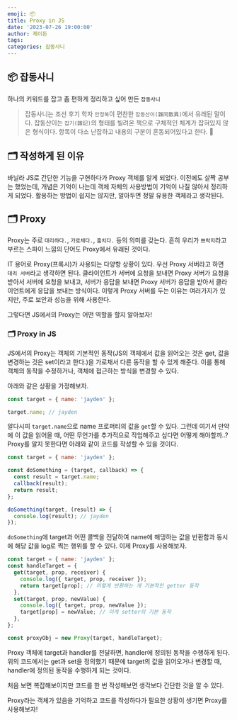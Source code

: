 ```yaml
---
emoji: 📦
title: Proxy in JS
date: '2023-07-26 19:00:00'
author: 제이든
tags:
categories: 잡동사니
---
```


## 📦 잡동사니

하나의 키워드를 잡고 좀 편하게 정리하고 싶어 만든 `잡동사니`<br/>

> 잡동사니는 조선 후기 학자 `안정복`이 편찬한 `잡동산이(雜同散異)`에서 유래된 말이다.
> 잡동산이는 `잡기(雜記)`의 형태를 빌려온 책으로 구체적인 체계가 잡혀있지 않은 형식이다.
> 항목이 다소 난잡하고 내용의 구분이 혼동되어있다고 한다. 🤣

## 🗂️ 작성하게 된 이유

바닐라 JS로 간단한 기능을 구현하다가 Proxy 객체를 알게 되었다. 이전에도 살짝 공부는 했었는데, 개념은 기억이 나는데 객체 자체의 사용방법이 기억이 나질 않아서 정리하게 되었다. 활용하는 방법이 쉽지는 않지만, 알아두면 정말 유용한 객체라고 생각된다.

## 🗂️ Proxy

Proxy는 주로 `대리하다.`, `가로채다.`, `훔치다.` 등의 의미를 갖는다. 흔히 우리가 `쁘락지`라고 부르는 스파이 느낌의 단어도 Proxy에서 유래된 것이다.

IT 용어로 Proxy(프록시)가 사용되는 다양항 상황이 있다.
우선 Proxy 서버라고 하면 `대리 서버`라고 생각하면 된다. 클라이언트가 서버에 요청을 보내면 Proxy 서버가 요청을 받아서 서버에 요청을 보내고, 서버가 응답을 보내면 Proxy 서버가 응답을 받아서 클라이언트에게 응답을 보내는 방식이다. 이렇게 Proxy 서버를 두는 이유는 여러가지가 있지만, 주로 보안과 성능을 위해 사용한다.

그렇다면 JS에서의 Proxy는 어떤 역할을 할지 알아보자!

### 🗂️ Proxy in JS

JS에서의 Proxy는 객체의 기본적인 동작(JS의 객체에서 값을 읽어오는 것은 get, 값을 변경하는 것은 set이라고 한다.)을 가로채서 다른 동작을 할 수 있게 해준다. 이를 통해 객체의 동작을 수정하거나, 객체에 접근하는 방식을 변경할 수 있다.

아래와 같은 상황을 가정해보자.

```js
const target = { name: 'jayden' };

target.name; // jayden
```

알다시피 `target.name`으로 name 프로퍼티의 값을 `get`할 수 있다. 그런데 여기서 만약에 이 값을 읽어올 때, 어떤 무언가를 추가적으로 작업해주고 싶다면 어떻게 해야할까..? Proxy를 알지 못한다면 아래와 같이 코드를 작성할 수 있을 것이다.

```js
const target = { name: 'jayden' };

const doSomething = (target, callback) => {
  const result = target.name;
  callback(result);
  return result;
};

doSomething(target, (result) => {
  console.log(result); // jayden
});
```

`doSomething`에 target과 어떤 콜백을 전달하여 name에 해댕하는 값을 반환함과 동시에 해당 값을 log로 찍는 행위를 할 수 있다.
이제 Proxy를 사용해보자.

```js
const target = { name: 'jayden' };
const handleTarget = {
  get(target, prop, receiver) {
    console.log({ target, prop, receiver });
    return target[prop]; // 이렇게 반환하는 게 기본적인 getter 동작
  },
  set(target, prop, newValue) {
    console.log({ target, prop, newValue });
    target[prop] = newValue; // 이게 setter의 기본 동작
  },
};

const proxyObj = new Proxy(target, handleTarget);
```

Proxy 객체에 target과 handler를 전달하면, handler에 정의된 동작을 수행하게 된다. 위의 코드에서는 get과 set을 정의했기 때문에 target의 값을 읽어오거나 변경할 때, handler에 정의된 동작을 수행하게 되는 것이다.

처음 보면 복잡해보이지만 코드를 한 번 작성해보면 생각보다 간단한 것을 알 수 있다.

Proxy라는 객체가 있음을 기억하고 코드를 작성하다가 필요한 상황이 생기면 Proxy를 사용해보자!

```toc

```
